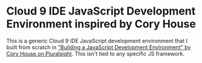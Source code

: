 # Cloud 9 IDE JavaScript Development Environment inspired by Cory House

This is a generic Cloud 9 IDE JavaScript development environment that I built from scratch in ["Building a JavaScript Development Environment" by Cory House on Pluralsight](https://app.pluralsight.com/library/courses/javascript-development-environment/table-of-contents). This isn't tied to any specific JS framework.
